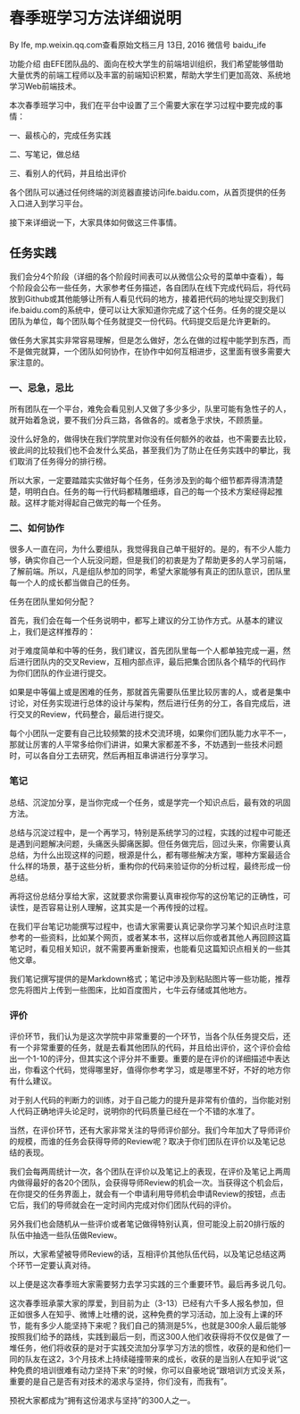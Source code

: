 # 春季班学习方法详细说明

By Ife, mp.weixin.qq.com查看原始文档三月 13日, 2016
微信号 baidu_ife


功能介绍 由EFE团队品的、面向在校大学生的前端培训组织，我们希望能够借助大量优秀的前端工程师以及丰富的前端知识积累，帮助大学生们更加高效、系统地学习Web前端技术。


本次春季班学习中，我们在平台中设置了三个需要大家在学习过程中要完成的事情：

一、最核心的，完成任务实践

二、写笔记，做总结

三、看别人的代码，并且给出评价

各个团队可以通过任何终端的浏览器直接访问ife.baidu.com，从首页提供的任务入口进入到学习平台。

接下来详细说一下，大家具体如何做这三件事情。



## 任务实践

我们会分4个阶段（详细的各个阶段时间表可以从微信公众号的菜单中查看），每个阶段会公布一些任务，大家参考任务描述，各自团队在线下完成代码后，将代码放到Github或其他能够让所有人看见代码的地方，接着把代码的地址提交到我们ife.baidu.com的系统中，便可以让大家知道你完成了这个任务。任务的提交是以团队为单位，每个团队每个任务就提交一份代码。代码提交后是允许更新的。



做任务大家其实非常容易理解，但是怎么做好，怎么在做的过程中能学到东西，而不是做完就算，一个团队如何协作，在协作中如何互相进步，这里面有很多需要大家注意的。



### 一、忌急，忌比

所有团队在一个平台，难免会看见别人又做了多少多少，队里可能有急性子的人，就开始着急说，要不我们分兵三路，各做各的。或者急于求快，不顾质量。

没什么好急的，做得快在我们学院里对你没有任何额外的收益，也不需要去比较，彼此间的比较我们也不会发什么奖品，甚至我们为了防止在任务实践中的攀比，我们取消了任务得分的排行榜。

所以大家，一定要踏踏实实做好每个任务，任务涉及到的每个细节都弄得清清楚楚，明明白白。任务的每一行代码都精雕细琢，自己的每一个技术方案经得起推敲。这样才能对得起自己做完的每一个任务。



### 二、如何协作

很多人一直在问，为什么要组队，我觉得我自己单干挺好的。是的，有不少人能力够，确实你自己一个人玩没问题，但是我们的初衷是为了帮助更多的人学习前端，了解前端。所以，凡是组队参加的同学，希望大家能够有真正的团队意识，团队里每一个人的成长都当做自己的任务。

任务在团队里如何分配？

首先，我们会在每一个任务说明中，都写上建议的分工协作方式。从基本的建议上，我们是这样推荐的：

对于难度简单和中等的任务，我们建议，首先团队里每一个人都单独完成一遍，然后进行团队内的交叉Review，互相内部点评，最后把集合团队各个精华的代码作为你们团队的作业进行提交。

如果是中等偏上或是困难的任务，那就首先需要队伍里比较厉害的人，或者是集中讨论，对任务实现进行总体的设计与架构，然后进行任务的分工，各自完成后，进行交叉的Review，代码整合，最后进行提交。

每个小团队一定要有自己比较频繁的技术交流环境，如果你们团队能力水平不一，那就让厉害的人平常多给你们讲讲，如果大家都差不多，不妨遇到一些技术问题时，可以各自分工去研究，然后再相互串讲进行分享学习。



### 笔记

总结、沉淀加分享，是当你完成一个任务，或是学完一个知识点后，最有效的巩固方法。

总结与沉淀过程中，是一个再学习，特别是系统学习的过程，实践的过程中可能还是遇到问题解决问题，头痛医头脚痛医脚。但任务做完后，回过头来，你需要认真总结，为什么出现这样的问题，根源是什么，都有哪些解决方案，哪种方案最适合什么样的场景，基于这些分析，重构你的代码来验证你的分析过程，最终形成一份总结。

再将这份总结分享给大家，这就要求你需要认真审视你写的这份笔记的正确性，可读性，是否容易让别人理解，这其实是一个再传授的过程。

在我们平台笔记功能撰写过程中，也请大家需要认真记录你学习某个知识点时注意参考的一些资料，比如某个网页，或者某本书，这样以后你或者其他人再回顾这篇笔记时，看见相关知识，就不需要再重新搜索，也能看见这篇知识点相关的一些其他文章。

我们笔记撰写提供的是Markdown格式；笔记中涉及到粘贴图片等一些功能，推荐您先将图片上传到一些图床，比如百度图片，七牛云存储或其他地方。



### 评价

评价环节，我们认为是这次学院中非常重要的一个环节，当各个队任务提交后，还有一个非常重要的任务，就是去看其他团队的代码，并且给出评价，这个评价会给出一个1-10的评分，但其实这个评分并不重要。重要的是在评价的详细描述中表达出，你看这个代码，觉得哪里好，值得你参考学习，或是哪里不好，不好的地方你有什么建议。

对于别人代码的判断力的训练，对于自己能力的提升是非常有价值的，当你能对别人代码正确地评头论足时，说明你的代码质量已经在一个不错的水准了。

当然，在评价环节，还有大家非常关注的导师评价部分。我们今年加大了导师评价的规模，而谁的任务会获得导师的Review呢？取决于你们团队在评价以及笔记总结的表现。

我们会每两周统计一次，各个团队在评价以及笔记上的表现，在评价及笔记上两周内做得最好的各20个团队，会获得导师Review的机会一次。当获得这个机会后，在你提交的任务界面上，就会有一个申请利用导师机会申请Review的按钮，点击它后，我们的导师就会在一定时间内完成对你们团队代码的评价。

另外我们也会随机从一些评价或者笔记做得特别认真，但可能没上前20排行版的队伍中抽选一些队伍做Review。

所以，大家希望被导师Review的话，互相评价其他队伍代码，以及笔记总结这两个环节一定要认真对待。



以上便是这次春季班大家需要努力去学习实践的三个重要环节。最后再多说几句。

这次春季班承蒙大家的厚爱，到目前为止（3-13）已经有六千多人报名参加，但正如很多人在知乎、微博上吐槽的说，这种免费的学习活动，加上没有上课的环节，能有多少人能坚持下来呢？我们自己的猜测是5%，也就是300余人最后能够按照我们给予的路线，实践到最后一刻，而这300人他们收获得将不仅仅是做了一堆任务，他们将收获的是对于实践交流加分享学习方法的惯性，收获的是和他们一同的队友在这2，3个月技术上持续碰撞带来的成长，收获的是当别人在知乎说“这种免费的培训很难有动力坚持下来”的时候，你可以自豪地说“跟培训方式没关系，重要的是自己是否有对技术的渴求与坚持，你们没有，而我有”。

预祝大家都成为“拥有这份渴求与坚持”的300人之一。
